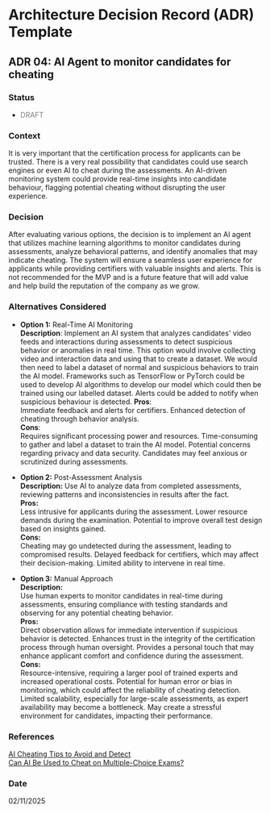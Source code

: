 # Architecture Decision Record (ADR) Template

## ADR 04: AI Agent to monitor candidates for cheating

### Status
- <span style="color:gray">DRAFT</span>

### Context
It is very important that the certification process for applicants can be trusted. There is a very real possibility that
candidates could use search engines or even AI to cheat during the assessments. An AI-driven monitoring system could 
provide real-time insights into candidate behaviour, flagging potential cheating without disrupting the user experience.

### Decision
After evaluating various options, the decision is to implement an AI agent that utilizes machine learning algorithms to 
monitor candidates during assessments, analyze behavioral patterns, and identify anomalies that may indicate cheating. 
The system will ensure a seamless user experience for applicants while providing certifiers with valuable insights and 
alerts. This is not recommended for the MVP and is a future feature that will add value and help build the reputation
of the company as we grow.

### Alternatives Considered
- **Option 1:** Real-Time AI Monitoring  
**Description**: Implement an AI system that analyzes candidates' video feeds and interactions during assessments to detect 
suspicious behavior or anomalies in real time. This option would involve collecting video and interaction data and using
that to create a dataset. We would then need to label a dataset of normal and suspicious behaviors to train the AI model.
Frameworks such as TensorFlow or PyTorch could be used to develop AI algorithms to develop our model which could then be
trained using our labelled dataset. Alerts could be added to notify when suspicious behaviour is detected.
**Pros**:  
Immediate feedback and alerts for certifiers.
Enhanced detection of cheating through behavior analysis.  
**Cons**:  
Requires significant processing power and resources.
Time-consuming to gather and label a dataset to train the AI model.
Potential concerns regarding privacy and data security.
Candidates may feel anxious or scrutinized during assessments.
  

- **Option 2:** Post-Assessment Analysis  
**Description:** Use AI to analyze data from completed assessments, reviewing patterns and inconsistencies in results after
the fact.  
**Pros:**  
Less intrusive for applicants during the assessment.
Lower resource demands during the examination.
Potential to improve overall test design based on insights gained.  
**Cons:**  
Cheating may go undetected during the assessment, leading to compromised results.
Delayed feedback for certifiers, which may affect their decision-making.
Limited ability to intervene in real time.
  

- **Option 3:** Manual Approach  
**Description:**  
Use human experts to monitor candidates in real-time during assessments, ensuring compliance with 
testing standards and observing for any potential cheating behavior.  
**Pros:**    
Direct observation allows for immediate intervention if suspicious behavior is detected.
Enhances trust in the integrity of the certification process through human oversight.
Provides a personal touch that may enhance applicant comfort and confidence during the assessment.  
**Cons:**   
Resource-intensive, requiring a larger pool of trained experts and increased operational costs.
Potential for human error or bias in monitoring, which could affect the reliability of cheating detection.
Limited scalability, especially for large-scale assessments, as expert availability may become a bottleneck.
May create a stressful environment for candidates, impacting their performance.

### References
[AI Cheating Tips to Avoid and Detect](https://screenapp.io/blog/how-to-avoid-and-detect-ai-cheating-with-exam-assignments-and-essays#:~:text=Proctoring%20software%20can%20monitor%20a,background%2C%20like%20an%20AI%20program.)  
[Can AI Be Used to Cheat on Multiple-Choice Exams?](https://www.insidehighered.com/news/tech-innovation/artificial-intelligence/2024/08/30/professor-finds-way-see-if-students-used-ai)

### Date
02/11/2025
